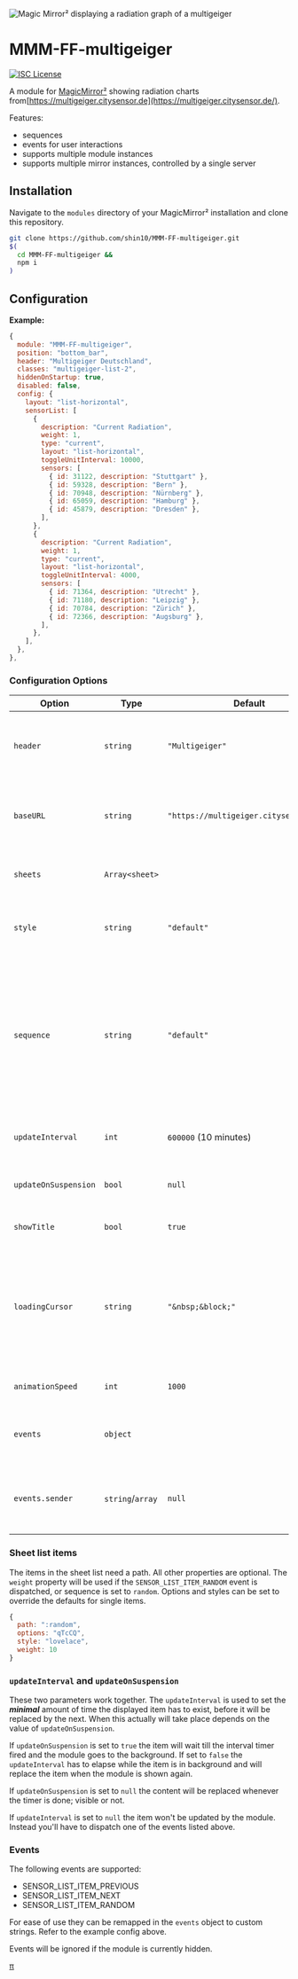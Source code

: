 ![Magic Mirror² displaying a radiation graph of a multigeiger](screenshot.png)

# MMM-FF-multigeiger

[![ISC License](https://img.shields.io/badge/license-ISC-blue.svg)](https://choosealicense.com/licenses/isc)

A module for [MagicMirror²](https://github.com/MichMich/MagicMirror) showing radiation charts from[https://multigeiger.citysensor.de](https://multigeiger.citysensor.de/).

Features:

- sequences
- events for user interactions
- supports multiple module instances
- supports multiple mirror instances, controlled by a single server

## Installation

Navigate to the `modules` directory of your MagicMirror² installation and clone this repository.

```sh
git clone https://github.com/shin10/MMM-FF-multigeiger.git
$(
  cd MMM-FF-multigeiger &&
  npm i
)
```

## Configuration

**Example:**

```js
{
  module: "MMM-FF-multigeiger",
  position: "bottom_bar",
  header: "Multigeiger Deutschland",
  classes: "multigeiger-list-2",
  hiddenOnStartup: true,
  disabled: false,
  config: {
    layout: "list-horizontal",
    sensorList: [
      {
        description: "Current Radiation",
        weight: 1,
        type: "current",
        layout: "list-horizontal",
        toggleUnitInterval: 10000,
        sensors: [
          { id: 31122, description: "Stuttgart" },
          { id: 59328, description: "Bern" },
          { id: 70948, description: "Nürnberg" },
          { id: 65059, description: "Hamburg" },
          { id: 45879, description: "Dresden" },
        ],
      },
      {
        description: "Current Radiation",
        weight: 1,
        type: "current",
        layout: "list-horizontal",
        toggleUnitInterval: 4000,
        sensors: [
          { id: 71364, description: "Utrecht" },
          { id: 71180, description: "Leipzig" },
          { id: 70784, description: "Zürich" },
          { id: 72366, description: "Augsburg" },
        ],
      },
    ],
  },
},
```

### Configuration Options

| **Option**           | **Type**         | **Default**                            | **Description**                                                                                                                                                                 |
| -------------------- | ---------------- | -------------------------------------- | ------------------------------------------------------------------------------------------------------------------------------------------------------------------------------- |
| `header`             | `string`         | `"Multigeiger"`                        | Basically that. Doesn't have to be changed unless you're self-hosting.                                                                                                          |
| `baseURL`            | `string`         | `"https://multigeiger.citysensor.de/"` | Basically that. Doesn't have to be changed unless you're self-hosting.                                                                                                          |
| `sheets`             | `Array<sheet>`   |                                        | The list of cheat sheets to rotate through.                                                                                                                                     |
| `style`              | `string`         | `"default"`                            | Your favorite color theme. You can provide a string                                                                                                                             |
| `sequence`           | `string`         | `"default"`                            | The direction to loop through the urls list. `null`/`default`, `reverse`, `random`. The `weight` property of an url item will only be respected if sequence is set to `random`. |
| `updateInterval`     | `int`            | `600000` (10 minutes)                  | The duration of the update interval in ms or `null`.                                                                                                                            |
| `updateOnSuspension` | `bool`           | `null`                                 | `null`, `false` or `true`. Further explanations below.                                                                                                                          |
| `showTitle`          | `bool`           | `true`                                 | A boolean to show/hide the title.                                                                                                                                               |
| `loadingCursor`      | `string`         | `"&nbsp;&block;"`                      | The Text cursor indicating that the module is loading a cheat sheet. Default is `&nbsp;&block;` but could be any string.                                                        |
| `animationSpeed`     | `int`            | `1000`                                 | The duration of the page transition.                                                                                                                                            |
| `events`             | `object`         |                                        | An object listing event constants to remap if necessary.                                                                                                                        |
| `events.sender`      | `string`/`array` | `null`                                 | If this is set, only events sent by the modules with this id will be processed.                                                                                                 |

### Sheet list items

The items in the sheet list need a path. All other properties are optional. The `weight` property will be used if the `SENSOR_LIST_ITEM_RANDOM` event is dispatched, or sequence is set to `random`. Options and styles can be set to override the defaults for single items.

```js
{
  path: ":random",
  options: "qTcCQ",
  style: "lovelace",
  weight: 10
}
```

### `updateInterval` and `updateOnSuspension`

These two parameters work together. The `updateInterval` is used to set the **_minimal_** amount of time the displayed item has to exist, before it will be replaced by the next. When this actually will take place depends on the value of `updateOnSuspension`.

If `updateOnSuspension` is set to `true` the item will wait till the interval timer fired and the module goes to the background. If set to `false` the `updateInterval` has to elapse while the item is in background and will replace the item when the module is shown again.

If `updateOnSuspension` is set to `null` the content will be replaced whenever the timer is done; visible or not.

If `updateInterval` is set to `null` the item won't be updated by the module. Instead you'll have to dispatch one of the events listed above.

### Events

The following events are supported:

- SENSOR_LIST_ITEM_PREVIOUS
- SENSOR_LIST_ITEM_NEXT
- SENSOR_LIST_ITEM_RANDOM

For ease of use they can be remapped in the `events` object to custom strings. Refer to the example config above.

Events will be ignored if the module is currently hidden.

[&pi;](https://www.youtube.com/watch?v=dQw4w9WgXcQ)
